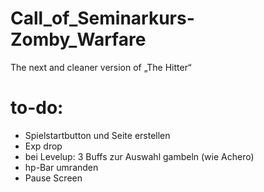# Call_of_Seminarkurs-Zomby_Warfare
The next and cleaner version of „The Hitter“

# to-do:
* Spielstartbutton und Seite erstellen
* Exp drop
* bei Levelup: 3 Buffs zur Auswahl gambeln (wie Achero)
* hp-Bar umranden
* Pause Screen
